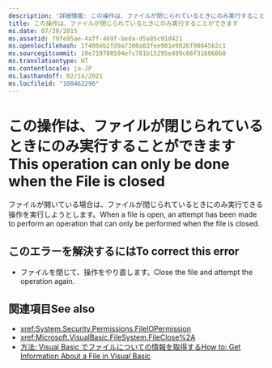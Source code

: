 ```yaml
---
description: '詳細情報: この操作は、ファイルが閉じられているときにのみ実行することができます'
title: この操作は、ファイルが閉じられているときにのみ実行することができます
ms.date: 07/20/2015
ms.assetid: 79fe95ae-4aff-469f-beda-d5a85c91d421
ms.openlocfilehash: 1f408eb2fd9a7300a83fee981e9026f90845b2c1
ms.sourcegitcommit: 10e719780594efc781b15295e499c66f316068b8
ms.translationtype: HT
ms.contentlocale: ja-JP
ms.lasthandoff: 02/14/2021
ms.locfileid: "100462296"
---
```

# <a name="this-operation-can-only-be-done-when-the-file-is-closed"></a><span data-ttu-id="bc815-103">この操作は、ファイルが閉じられているときにのみ実行することができます</span><span class="sxs-lookup"><span data-stu-id="bc815-103">This operation can only be done when the File is closed</span></span>

<span data-ttu-id="bc815-104">ファイルが開いている場合は、ファイルが閉じられているときにのみ実行できる操作を実行しようとします。</span><span class="sxs-lookup"><span data-stu-id="bc815-104">When a file is open, an attempt has been made to perform an operation that can only be performed when the file is closed.</span></span>  
  
## <a name="to-correct-this-error"></a><span data-ttu-id="bc815-105">このエラーを解決するには</span><span class="sxs-lookup"><span data-stu-id="bc815-105">To correct this error</span></span>  
  
- <span data-ttu-id="bc815-106">ファイルを閉じて、操作をやり直します。</span><span class="sxs-lookup"><span data-stu-id="bc815-106">Close the file and attempt the operation again.</span></span>  
  
## <a name="see-also"></a><span data-ttu-id="bc815-107">関連項目</span><span class="sxs-lookup"><span data-stu-id="bc815-107">See also</span></span>

- <xref:System.Security.Permissions.FileIOPermission>
- <xref:Microsoft.VisualBasic.FileSystem.FileClose%2A>
- <span data-ttu-id="bc815-108">[方法: Visual Basic でファイルについての情報を取得する](/previous-versions/visualstudio/visual-studio-2010/abtzf6f7(v=vs.100))</span><span class="sxs-lookup"><span data-stu-id="bc815-108">[How to: Get Information About a File in Visual Basic](/previous-versions/visualstudio/visual-studio-2010/abtzf6f7(v=vs.100))</span></span>
